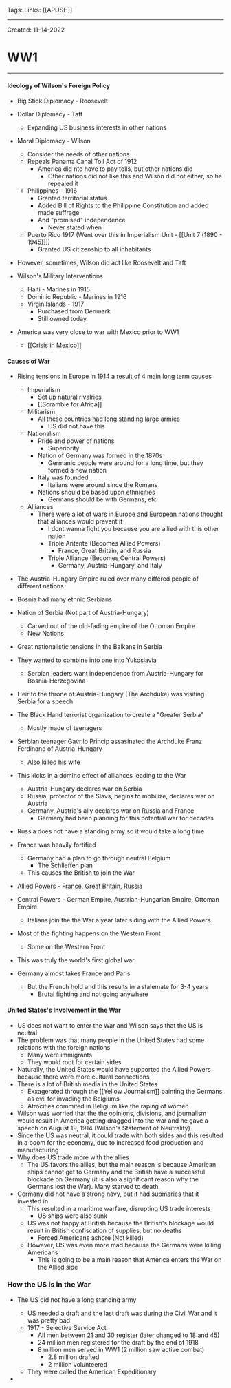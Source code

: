 Tags:
Links: [[APUSH]]

---
Created: 11-14-2022
# WW1
---

#### Ideology of Wilson's Foreign Policy
- Big Stick Diplomacy - Roosevelt
- Dollar Diplomacy - Taft
	- Expanding US business interests in other nations
- Moral Diplomacy - Wilson
	- Consider the needs of other nations
	- Repeals Panama Canal Toll Act of 1912
		- America did nto have to pay tolls, but other nations did
			- Other nations did not like this and Wilson did not either, so he repealed it
	- Philippines - 1916
		- Granted territorial status
		- Added Bill of Rights to the Philippine Constitution and added made suffrage
		- And "promised" independence
			- Never stated when
	- Puerto Rico 1917 (Went over this in Imperialism Unit - [[Unit 7 (1890 - 1945)]])
		- Granted US citizenship to all inhabitants

- However, sometimes, Wilson did act like Roosevelt and Taft
- Wilson's Military Interventions
	- Haiti - Marines in 1915
	- Dominic Republic - Marines in 1916
	- Virgin Islands - 1917
		- Purchased from Denmark
		- Still owned today

- America was very close to war with Mexico prior to WW1
	- [[Crisis in Mexico]]

#### Causes of War
- Rising tensions in Europe in 1914 a result of 4 main long term causes
	- Imperialism
		- Set up natural rivalries
		- [[Scramble for Africa]]
	- Militarism
		- All these countries had long standing large armies
			- US did not have this
	- Nationalism
		- Pride and power of nations
			- Superiority
		- Nation of Germany was formed in the 1870s
			- Germanic people were around for a long time, but they formed a new nation
		- Italy was founded
			- Italians were around since the Romans
		- Nations should be based upon ethnicities
			- Germans should be with Germans, etc
	- Alliances
		- There were a lot of wars in Europe and European nations thought that alliances would prevent it
			- I dont wanna fight you because you are allied with this other nation
			- Triple Antente (Becomes Allied Powers)
				- France, Great Britain, and Russia
			- Triple Alliance (Becomes Central Powers)
				- Germany, Austria-Hungary, and Italy
- The Austria-Hungary Empire ruled over many differed people of different nations
- Bosnia had many ethnic Serbians
- Nation of Serbia (Not part of Austria-Hungary)
	- Carved out of the old-fading empire of the Ottoman Empire
	- New Nations
- Great nationalistic tensions in the Balkans in Serbia
- They wanted to combine into one into Yukoslavia
	- Serbian leaders want independence from Austria-Hungary for Bosnia-Herzegovina
- Heir to the throne of Austria-Hungary (The Archduke) was visiting Serbia for a speech
- The Black Hand terrorist organization to create a "Greater Serbia"
	- Mostly made of teenagers
- Serbian teenager Gavrilo Princip assasinated the Archduke Franz Ferdinand of Austria-Hungary
	- Also killed his wife

- This kicks in a domino effect of alliances leading to the War
	- Austria-Hungary declares war on Serbia
	- Russia, protector of the Slavs, begins to mobilize, declares war on Austria
	- Germany, Austria's ally declares war on Russia and France
		- Germany had been planning for this potential war for decades
- Russia does not have a standing army so it would take a long time
- France was heavily fortified
	- Germany had a plan to go through neutral Belgium
		- The Schlieffen plan
	- This causes the British to join the War

- Allied Powers - France, Great Britain, Russia
- Central Powers - German Empire, Austrian-Hungarian Empire, Ottoman Empire
	- Italians join the the War a year later siding with the Allied Powers
- Most of the fighting happens on the Western Front
	- Some on the Western Front
- This was truly the world's first global war
- Germany almost takes France and Paris
	- But the French hold and this results in a stalemate for 3-4 years
		- Brutal fighting and not going anywhere

#### United States's Involvement in the War
- US does not want to enter the War and Wilson says that the US is neutral
- The problem was that many people in the United States had some relations with the foreign nations
	- Many were immigrants
	- They would root for certain sides
- Naturally, the United States would have supported the Allied Powers because there were more cultural connections
- There is a lot of British media in the United States
	- Exxagerated through the [[Yellow Journalism]] painting the Germans as evil for invading the Belgiums
	- Atrocities commited in Beligium like the raping of women
- Wilson was worried that the the opinions, divisions, and journalism would result in America getting dragged into the war and he gave a speech on August 19, 1914 (Wilson's Statement of Neutrality)
- Since the US was neutral, it could trade with both sides and this resulted in a boom for the economy, due to increased food production and manufacturing
- Why does US trade more with the allies
	- The US favors the allies, but the main reason is because American ships cannot get to Germany and the British have a successful blockade on Germany (it is also a significant reason why the Germans lost the War). Many starved to death.
- Germany did not have a strong navy, but it had submaries that it invested in
	- This resulted in a maritime warfare, disrupting US trade interests
		- US ships were also sunk
	- US was not happy at British because the British's blockage would result in British confiscation of supplies, but no deaths
		- Forced Americans ashore (Not killed)
	- However, US was even more mad because the Germans were killing Americans
		- This is going to be a main reason that America enters the War on the Allied side

### How the US is in the War
- The US did not have a long standing army
	- US needed a draft and the last draft was during the Civil War and it was pretty bad
	- 1917 - Selective Service Act
		- All men between 21 and 30 register (later changed to 18 and 45)
		- 24 million men registered for the draft by the end of 1918
		- 8 million men served in WW1 (2 million saw active combat)
			- 2.8 million drafted
			- 2 million volunteered
	- They were called the American Expeditionary 

- 